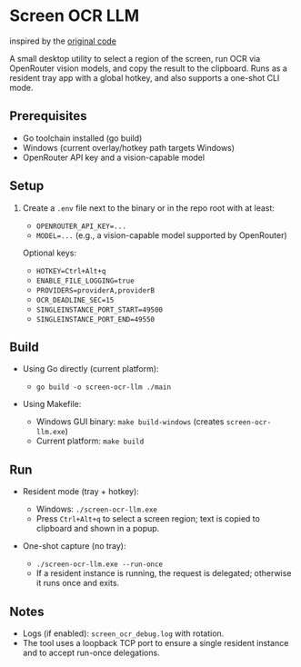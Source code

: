 # Screen OCR LLM

inspired by the [original code](https://github.com/cherjr/screen-ocr-llm)

A small desktop utility to select a region of the screen, run OCR via OpenRouter vision models, and copy the result to the clipboard. Runs as a resident tray app with a global hotkey, and also supports a one-shot CLI mode.

## Prerequisites

- Go toolchain installed (go build)
- Windows (current overlay/hotkey path targets Windows)
- OpenRouter API key and a vision-capable model

## Setup

1. Create a `.env` file next to the binary or in the repo root with at least:
   - `OPENROUTER_API_KEY=...`
   - `MODEL=...` (e.g., a vision-capable model supported by OpenRouter)

   Optional keys:
   - `HOTKEY=Ctrl+Alt+q`
   - `ENABLE_FILE_LOGGING=true`
   - `PROVIDERS=providerA,providerB`
   - `OCR_DEADLINE_SEC=15`
   - `SINGLEINSTANCE_PORT_START=49500`
   - `SINGLEINSTANCE_PORT_END=49550`

## Build

- Using Go directly (current platform):
  - `go build -o screen-ocr-llm ./main`

- Using Makefile:
  - Windows GUI binary: `make build-windows` (creates `screen-ocr-llm.exe`)
  - Current platform: `make build`

## Run

- Resident mode (tray + hotkey):
  - Windows: `./screen-ocr-llm.exe`
  - Press `Ctrl+Alt+q` to select a screen region; text is copied to clipboard and shown in a popup.

- One-shot capture (no tray):
  - `./screen-ocr-llm.exe --run-once`
  - If a resident instance is running, the request is delegated; otherwise it runs once and exits.

## Notes

- Logs (if enabled): `screen_ocr_debug.log` with rotation.
- The tool uses a loopback TCP port to ensure a single resident instance and to accept run-once delegations.
